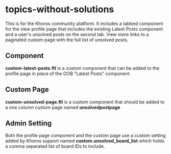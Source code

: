# topics-without-solutions
This is for the Khoros community platform. It includes a tabbed component for the view profile page that includes the existing Latest Posts component and a user's unsolved posts on the second tab. View more links to a paginated custom page with the full list of unsolved posts.

## Component
**custom-latest-posts.ftl** is a custom component that can be added to the profile page in place of the OOB "Latest Posts" component.

## Custom Page
**custom-unsolved-page.ftl** is a custom component that should be added to a one column custom page named **unsolvedpostpage**

## Admin Setting
Both the profile page component and the custom page use a custom setting added by Khoros support named **custom.unsolved_board_list** which holds a comma seperated list of board IDs to include.